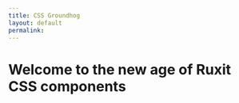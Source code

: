 ```yaml
---
title: CSS Groundhog
layout: default
permalink:
---
```


 # Welcome to the new age of Ruxit CSS components
